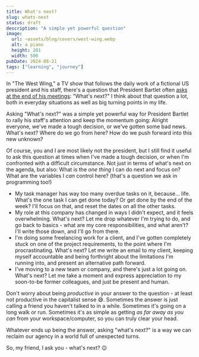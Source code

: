 ```yaml
---
title: What's next?
slug: whats-next
status: draft
description: "A simple yet powerful question"
image:
  url: ~assets/blog/covers/west-wing.webp
  alt: a piano
  height: 281
  width: 500
pubDate: 2024-08-21
tags: ["learning", "journey"]
---
```


In "The West Wing," a TV show that follows the daily work of a fictional US president and his staff, there's a question that President Bartlet often [asks at the end of his meetings](https://youtu.be/gSUHgAp7V7c): "What's next?" I think about that question a lot, both in everyday situations as well as big turning points in my life.

Asking "What's next?" was a simple yet powerful way for President Bartlet to rally his staff's attention and keep the momentum going: Alright everyone, we've made a tough decision, or we've gotten some bad news. What's next? Where do we go from here? How do we push forward into this new unknown?

Of course, you and I are most likely not the president, but I still find it useful to ask this question at times when I've made a tough decision, or when I'm confronted with a difficult circumstance. Not just in terms of what's next on the agenda, but also: What is the _one thing_ I can do next and focus on? What are the variables I _can_ control here? (that's a question we ask in programming too!)

- My task manager has way too many overdue tasks on it, because... life. What's the one task I can get done today? Or get done by the end of the week? I'll focus on that, and reset the dates on all the other tasks.
- My role at this company has changed in ways I didn't expect, and it feels overwhelming. What's next? Let me drop whatever I'm trying to do, and go back to basics - what are my core responsibilities, and what aren't? I'll write those down, and I'll go from there.
- I'm doing some freelancing work for a client, and I've gotten completely stuck on one of the project requirements, to the point where I'm procrastinating. What's next? Let me write an email to my client, keeping myself accountable and being forthright about the limitations I'm running into, and present an alternative path forward.
- I've moving to a new team or company, and there's just a lot going on. What's next? Let me take a moment and express appreciation to my soon-to-be former colleagues, and just be present and human.

Don't worry about being _productive_ in your answer to the question - at least not productive in the capitalist sense 😅. Sometimes the answer is just calling a friend you haven't talked to in a while. Sometimes it's going on a long walk or run. Sometimes it's as simple as getting _as far away as you can_ from your workspace/computer, so you can truly clear your head.

Whatever ends up being the answer, asking "what's next?" is a way we can reclaim our agency in a world full of unexpected turns.

So, my friend, I ask you - what's next? 😉
